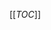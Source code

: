 <!-- --- title: List of DAV Properties by Protection -->

[[_TOC_]]

<!-- >>> property-protection-index --><!-- <<< -->

